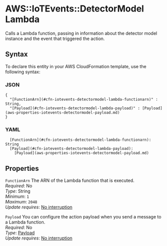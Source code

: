 # AWS::IoTEvents::DetectorModel Lambda<a name="aws-properties-iotevents-detectormodel-lambda"></a>

Calls a Lambda function, passing in information about the detector model instance and the event that triggered the action\.

## Syntax<a name="aws-properties-iotevents-detectormodel-lambda-syntax"></a>

To declare this entity in your AWS CloudFormation template, use the following syntax:

### JSON<a name="aws-properties-iotevents-detectormodel-lambda-syntax.json"></a>

```
{
  "[FunctionArn](#cfn-iotevents-detectormodel-lambda-functionarn)" : String,
  "[Payload](#cfn-iotevents-detectormodel-lambda-payload)" : [Payload](aws-properties-iotevents-detectormodel-payload.md)
}
```

### YAML<a name="aws-properties-iotevents-detectormodel-lambda-syntax.yaml"></a>

```
  [FunctionArn](#cfn-iotevents-detectormodel-lambda-functionarn): String
  [Payload](#cfn-iotevents-detectormodel-lambda-payload): 
    [Payload](aws-properties-iotevents-detectormodel-payload.md)
```

## Properties<a name="aws-properties-iotevents-detectormodel-lambda-properties"></a>

`FunctionArn`  <a name="cfn-iotevents-detectormodel-lambda-functionarn"></a>
The ARN of the Lambda function that is executed\.  
*Required*: No  
*Type*: String  
*Minimum*: `1`  
*Maximum*: `2048`  
*Update requires*: [No interruption](https://docs.aws.amazon.com/AWSCloudFormation/latest/UserGuide/using-cfn-updating-stacks-update-behaviors.html#update-no-interrupt)

`Payload`  <a name="cfn-iotevents-detectormodel-lambda-payload"></a>
You can configure the action payload when you send a message to a Lambda function\.  
*Required*: No  
*Type*: [Payload](aws-properties-iotevents-detectormodel-payload.md)  
*Update requires*: [No interruption](https://docs.aws.amazon.com/AWSCloudFormation/latest/UserGuide/using-cfn-updating-stacks-update-behaviors.html#update-no-interrupt)